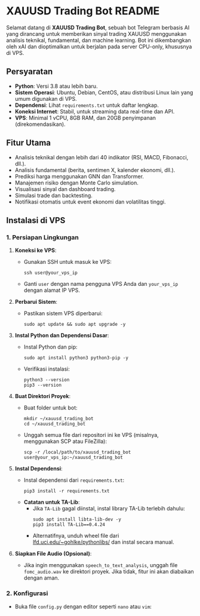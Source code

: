 # XAUUSD Trading Bot README

Selamat datang di **XAUUSD Trading Bot**, sebuah bot Telegram berbasis AI yang dirancang untuk memberikan sinyal trading XAUUSD menggunakan analisis teknikal, fundamental, dan machine learning. Bot ini dikembangkan oleh xAI dan dioptimalkan untuk berjalan pada server CPU-only, khususnya di VPS.

## Persyaratan
- **Python**: Versi 3.8 atau lebih baru.
- **Sistem Operasi**: Ubuntu, Debian, CentOS, atau distribusi Linux lain yang umum digunakan di VPS.
- **Dependensi**: Lihat `requirements.txt` untuk daftar lengkap.
- **Koneksi Internet**: Stabil, untuk streaming data real-time dan API.
- **VPS**: Minimal 1 vCPU, 8GB RAM, dan 20GB penyimpanan (direkomendasikan).

## Fitur Utama
- Analisis teknikal dengan lebih dari 40 indikator (RSI, MACD, Fibonacci, dll.).
- Analisis fundamental (berita, sentimen X, kalender ekonomi, dll.).
- Prediksi harga menggunakan GNN dan Transformer.
- Manajemen risiko dengan Monte Carlo simulation.
- Visualisasi sinyal dan dashboard trading.
- Simulasi trade dan backtesting.
- Notifikasi otomatis untuk event ekonomi dan volatilitas tinggi.

## Instalasi di VPS

### 1. Persiapan Lingkungan
1. **Koneksi ke VPS**:
   - Gunakan SSH untuk masuk ke VPS:
     ```
     ssh user@your_vps_ip
     ```
   - Ganti `user` dengan nama pengguna VPS Anda dan `your_vps_ip` dengan alamat IP VPS.

2. **Perbarui Sistem**:
   - Pastikan sistem VPS diperbarui:
     ```
     sudo apt update && sudo apt upgrade -y
     ```

3. **Instal Python dan Dependensi Dasar**:
   - Instal Python dan pip:
     ```
     sudo apt install python3 python3-pip -y
     ```
   - Verifikasi instalasi:
     ```
     python3 --version
     pip3 --version
     ```

4. **Buat Direktori Proyek**:
   - Buat folder untuk bot:
     ```
     mkdir ~/xauusd_trading_bot
     cd ~/xauusd_trading_bot
     ```
   - Unggah semua file dari repositori ini ke VPS (misalnya, menggunakan SCP atau FileZilla):
     ```
     scp -r /local/path/to/xauusd_trading_bot user@your_vps_ip:~/xauusd_trading_bot
     ```

5. **Instal Dependensi**:
   - Instal dependensi dari `requirements.txt`:
     ```
     pip3 install -r requirements.txt
     ```
   - **Catatan untuk TA-Lib**:
     - Jika `TA-Lib` gagal diinstal, instal library TA-Lib terlebih dahulu:
       ```
       sudo apt install libta-lib-dev -y
       pip3 install TA-Lib==0.4.24
       ```
     - Alternatifnya, unduh wheel file dari [lfd.uci.edu/~gohlke/pythonlibs/](https://www.lfd.uci.edu/~gohlke/pythonlibs/) dan instal secara manual.

6. **Siapkan File Audio (Opsional)**:
   - Jika ingin menggunakan `speech_to_text_analysis`, unggah file `fomc_audio.wav` ke direktori proyek. Jika tidak, fitur ini akan diabaikan dengan aman.

### 2. Konfigurasi
- Buka file `config.py` dengan editor seperti `nano` atau `vim`:
